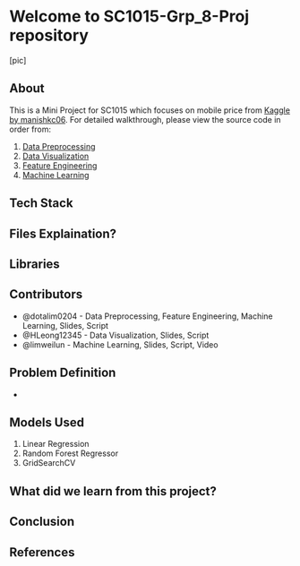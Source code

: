 # Welcome to SC1015-Grp_8-Proj repository

[pic]

## About

This is a Mini Project for SC1015 which focuses on mobile price from [Kaggle by manishkc06](https://www.kaggle.com/datasets/manishkc06/mobile-price-prediction). For detailed walkthrough, please view the source code in order from:

1. [Data Preprocessing](?)
2. [Data Visualization](?)
3. [Feature Engineering](?)
4. [Machine Learning](?)

## Tech Stack

## Files Explaination? 

## Libraries

## Contributors

- @dotalim0204 - Data Preprocessing, Feature Engineering, Machine Learning, Slides, Script
- @HLeong12345 - Data Visualization, Slides, Script
- @limweilun - Machine Learning, Slides, Script, Video

## Problem Definition

- 

## Models Used

1. Linear Regression
2. Random Forest Regressor
3. GridSearchCV


## What did we learn from this project?

## Conclusion

## References

